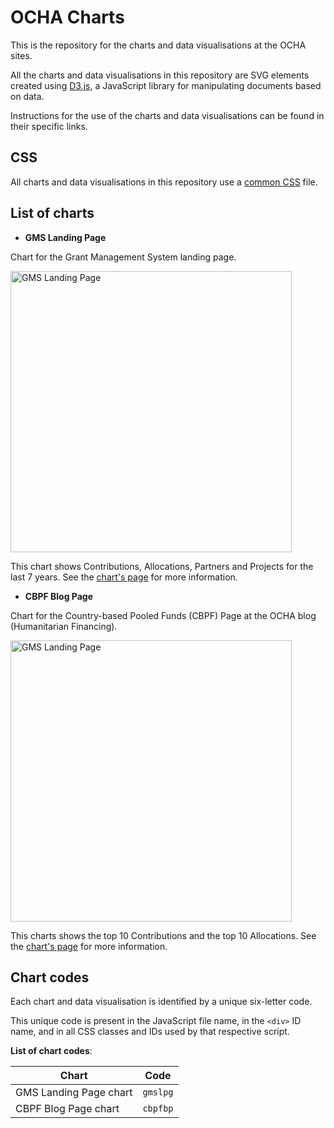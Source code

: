 # OCHA Charts

This is the repository for the charts and data visualisations at the OCHA sites. 

All the charts and data visualisations in this repository are SVG elements created using [D3.js](https://d3js.org), a JavaScript library for manipulating documents based on data. 

Instructions for the use of the charts and data visualisations can be found in their specific links.


## CSS

All charts and data visualisations in this repository use a [common CSS](https://github.com/CBPFGMS/cbpfgms.github.io/raw/master/css/) file.

## List of charts

- **GMS Landing Page**

Chart for the Grant Management System landing page.

[<img alt="GMS Landing Page" src="https://cbpfgms.github.io/img/thumbnails/gmslpg.png" width="450">](https://github.com/CBPFGMS/cbpfgms.github.io/tree/master/gmslpg)

This chart shows Contributions, Allocations, Partners and Projects for the last 7 years. See the [chart's page](https://github.com/CBPFGMS/cbpfgms.github.io/tree/master/gmslpg) for more information.

- **CBPF Blog Page**

Chart for the Country-based Pooled Funds (CBPF) Page at the OCHA blog (Humanitarian Financing).

[<img alt="GMS Landing Page" src="https://cbpfgms.github.io/img/thumbnails/cbpfbp.png" width="450">](https://github.com/CBPFGMS/cbpfgms.github.io/tree/master/cbpfbp)

This charts shows the top 10 Contributions and the top 10 Allocations. See the [chart's page](https://github.com/CBPFGMS/cbpfgms.github.io/tree/master/cbpfbp) for more information.

## Chart codes

Each chart and data visualisation is identified by a unique six-letter code. 

This unique code is present in the JavaScript file name, in the `<div>` ID name, and in all CSS classes and IDs used by that respective script.

**List of chart codes**:

| Chart  | Code |
| ------------- | ------------- |
| GMS Landing Page chart  | `gmslpg`  |
| CBPF Blog Page chart  | `cbpfbp`  |
